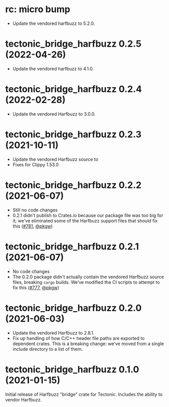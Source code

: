 # rc: micro bump

- Update the vendored harfbuzz to 5.2.0.


# tectonic_bridge_harfbuzz 0.2.5 (2022-04-26)

- Update the vendored harfbuzz to 4.1.0.


# tectonic_bridge_harfbuzz 0.2.4 (2022-02-28)

- Update the vendored Harfbuzz to 3.0.0.


# tectonic_bridge_harfbuzz 0.2.3 (2021-10-11)

- Update the vendored Harfbuzz source to
- Fixes for Clippy 1.53.0


# tectonic_bridge_harfbuzz 0.2.2 (2021-06-07)

- Still no code changes
- 0.2.1 didn't publish to Crates.io because our package file was too big for it;
  we've eliminated some of the Harfbuzz support files that should fix this
  ([#781], [@pkgw])

[#781]: https://github.com/tectonic-typesetting/tectonic/pull/781
[@pkgw]: https://github.com/pkgw


# tectonic_bridge_harfbuzz 0.2.1 (2021-06-07)

- No code changes
- The 0.2.0 package didn't actually contain the vendored Harfbuzz source files,
  breaking `cargo` builds. We’ve modified the CI scripts to attempt to fix this
  ([#777], [@pkgw])

[#777]: https://github.com/tectonic-typesetting/tectonic/pull/777
[@pkgw]: https://github.com/pkgw


# tectonic_bridge_harfbuzz 0.2.0 (2021-06-03)

- Update the vendored Harfbuzz to 2.8.1.
- Fix up handling of how C/C++ header file paths are exported to dependent
  crates. This is a breaking change: we've moved from a single include directory
  to a list of them.


# tectonic_bridge_harfbuzz 0.1.0 (2021-01-15)

Initial release of Harfbuzz "bridge" crate for Tectonic. Includes the ability to
vendor Harfbuzz.
